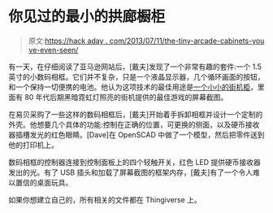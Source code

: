 # 你见过的最小的拱廊橱柜

> 原文:[https://hack aday . com/2013/07/11/the-tiny-arcade-cabinets-you ve-even-seen/](https://hackaday.com/2013/07/11/the-tiniest-arcade-cabinets-youve-ever-seen/)

有一天，在仔细阅读了亚马逊网站后，[戴夫]发现了一个非常有趣的套件:一个 1.5 英寸的小数码相框。它们并不复杂，只是一个液晶显示器，几个循环画面的按钮，和一个保持一切便携的电池。他认为这项技术的最佳用途是[一个小小的街机柜](http://davenunez.wordpress.com/2013/07/10/mini-arcade-featuring-slideshow/)，里面有 80 年代后期黑暗霓虹灯照亮的街机提供的最佳游戏的屏幕截图。

在易贝采购了一些这样的数码相框后，[戴夫]开始着手拆卸相框并设计一个定制的外壳。他想要几个具体的功能:控制在正确的位置，可更换的侧面，以及硬币接收器插槽发光的红色眼睛。[Dave]在 OpenSCAD 中做了一个模型，然后把零件送到他的打印机上。

数码相框的控制器连接到控制面板上的四个轻触开关，红色 LED 提供硬币接收器发出的光。有了 USB 插头和加载了屏幕截图的框架内存，[戴夫]有了一个令人难以置信的桌面玩具。

如果你想建立自己的，所有相关的文件都在 Thingiverse 上。
